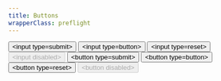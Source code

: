 ```yaml
---
title: Buttons
wrapperClass: preflight
---
```


<div class="preflight flex flex-wrap gap-sm items-center justify-center">
    <input type='submit' value='<input type=submit>' />
    <input type='button' value='<input type=button>' />
    <input type='reset' value='<input type=reset>' />
    <input type='submit' value='<input disabled>' disabled />
    <button type='submit'>&lt;button type=submit&gt;</button>
    <button type='button'>&lt;button type=button&gt;</button>
    <button type='reset'>&lt;button type=reset&gt;</button>
    <button type='button' disabled>&lt;button disabled&gt;</button>
</div>